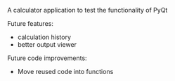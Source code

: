 A calculator application to test the functionality of PyQt

Future features:
- calculation history
- better output viewer

Future code improvements:
- Move reused code into functions